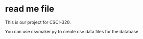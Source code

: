 # read me file 

This is our project for CSCI-320.

You can use csvmaker.py to create csv data files for the database
